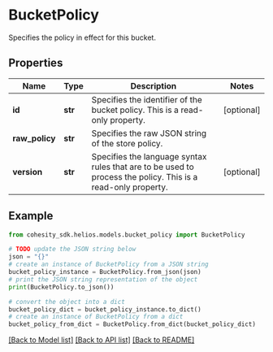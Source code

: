 # BucketPolicy

Specifies the policy in effect for this bucket.

## Properties

Name | Type | Description | Notes
------------ | ------------- | ------------- | -------------
**id** | **str** | Specifies the identifier of the bucket policy. This is a read-only property. | [optional] 
**raw_policy** | **str** | Specifies the raw JSON string of the store policy. | 
**version** | **str** | Specifies the language syntax rules that are to be used to process the policy. This is a read-only property. | [optional] 

## Example

```python
from cohesity_sdk.helios.models.bucket_policy import BucketPolicy

# TODO update the JSON string below
json = "{}"
# create an instance of BucketPolicy from a JSON string
bucket_policy_instance = BucketPolicy.from_json(json)
# print the JSON string representation of the object
print(BucketPolicy.to_json())

# convert the object into a dict
bucket_policy_dict = bucket_policy_instance.to_dict()
# create an instance of BucketPolicy from a dict
bucket_policy_from_dict = BucketPolicy.from_dict(bucket_policy_dict)
```
[[Back to Model list]](../README.md#documentation-for-models) [[Back to API list]](../README.md#documentation-for-api-endpoints) [[Back to README]](../README.md)


